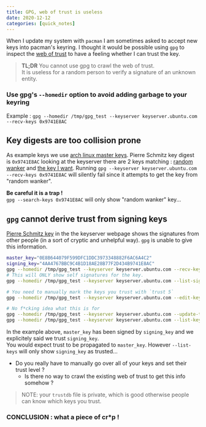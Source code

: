 ```yaml
---
title: GPG, web of trust is useless
date: 2020-12-12
categories: [quick_notes]
---
```


When I update my system with `pacman` I am sometimes asked to accept new keys into pacman's keyring.
I thought it would be possible using `gpg` to inspect the [web of trust][0] to have a feeling whether I can trust the key.

> __TL;DR__ You cannot use gpg to crawl the web of trust.   
It is useless for a random person to verify a signature of an unknown entity.

### Use gpg's `--homedir` option to avoid adding garbage to your keyring

Example : `gpg --homedir /tmp/gpg_test --keyserver keyserver.ubuntu.com --recv-keys 0x9741E8AC`

## Key digests are too collision prone

As example keys we use [arch linux master keys][1]. Pierre Schmitz key digest is `0x9741E8AC` looking at the keyserver there are 2 keys matching : [random wanker][2] and [the key I want][3].
Running `gpg --keyserver keyserver.ubuntu.com --recv-keys 0x9741E8AC` will silently fail since it attempts to get the key from "random wanker".

**Be careful it is a trap !**  
`gpg --search-keys 0x9741E8AC` will only show "random wanker" key...

## `gpg` cannot derive trust from signing keys

[Pierre Schmitz key][3] in the the keyserver webpage shows the signatures from other people (in a sort of cryptic and unhelpful way).
`gpg` is unable to give this information.

```sh
master_key="0E8B644079F599DFC1DDC3973348882F6AC6A4C2"
signing_key="4AA4767BBC9C4B1D18AE28B77F2D434B9741E8AC"
gpg --homedir /tmp/gpg_test --keyserver keyserver.ubuntu.com --recv-keys "$master_key" "$signing_key"
# This will ONLY show self signatures for the key.
gpg --homedir /tmp/gpg_test --keyserver keyserver.ubuntu.com --list-sigs

# You need to manually mark the keys you trust with `trust 5`
gpg --homedir /tmp/gpg_test --keyserver keyserver.ubuntu.com --edit-key "$signing_key"

# No f*cking idea what this is for
gpg --homedir /tmp/gpg_test --keyserver keyserver.ubuntu.com --update-trustdb 
gpg --homedir /tmp/gpg_test --keyserver keyserver.ubuntu.com --list-keys
```

In the example above, `master_key` has been signed by `signing_key` and we explicitely said we trust `signing_key`.  
You would expect trust to be propagated to `master_key`. However `--list-keys` will only show `signing_key` as trusted...

* Do you really have to manually go over all of your keys and set their trust level ?
  * Is there no way to crawl the existing web of trust to get this info somehow ?

> NOTE: your `trustdb` file is private, which is good otherwise people can know which keys you trust.

### CONCLUSION : what a piece of cr\*p !

[0]:https://en.wikipedia.org/wiki/Web_of_trust
[1]:https://archlinux.org/master-keys/
[2]:https://keyserver.ubuntu.com/pks/lookup?search=0x9741E8AC&fingerprint=on&op=index
[3]:https://keyserver.ubuntu.com/pks/lookup?op=vindex&fingerprint=on&exact=on&search=0x4AA4767BBC9C4B1D18AE28B77F2D434B9741E8AC

